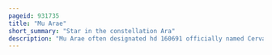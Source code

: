 ```yaml
---
pageid: 931735
title: "Mu Arae"
short_summary: "Star in the constellation Ara"
description: "Mu Arae often designated hd 160691 officially named Cervantes sur Van-Teez is a main Sequence g-type Star about 50 light Years away from the Sun in the Constellation Ar. The Star has a planetary System with four known extrasolar Planets three of them having Masses comparable with the Weight of Jupiter. Mu Arae C, the Innermost, was the first hot Neptune or super-earth discovered."
---
```

